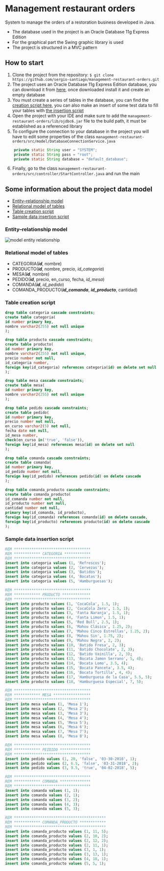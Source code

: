 # Management restaurant orders
System to manage the orders of a restoration business developed in Java.
* The database used in the project is an Oracle Database 11g Express Edition
* For the graphical part the Swing graphic library is used
* The project is structured in a MVC pattern
## How to start
1. Clone the project from the repository: `$ git clone https://github.com/sergio-santiago/management-restaurant-orders.git`
2. The project uses an Oracle Database 11g Express Edition database, you can download it from [here](http://www.oracle.com/technetwork/database/database-technologies/express-edition/downloads/index.html), once downloaded install it and create an empty database
3. You must create a series of tables in the database, you can find the  [creation script here](https://github.com/sergio-santiago/management-restaurant-orders/blob/master/README.md#table-creation-script), you can also make an insert of some test data to fill your tables with  [the insertion script](https://github.com/sergio-santiago/management-restaurant-orders/blob/master/README.md#sample-data-insertion-script)
4. Open the project with your IDE and make sure to add the ``management-restaurant-orders/lib/ojdbc6.jar`` file to the build path, it must be established as a referenced library
5. To configure the connection to your database in the project you will have to edit some properties of the class ``management-restaurant-orders/src/model/DatabaseConnectionService.java``
```java
	private static String user = "SYSTEM";
	private static String pass = "root";
	private static String database = "default_database";
```
6. Finally, go to the class ``management-restaurant-orders/src/controller/StartController.java`` and run the main
## Some information about the project data model
* [Entity–relationship model](https://github.com/sergio-santiago/management-restaurant-orders/blob/master/README.md#entityrelationship-model)
* [Relational model of tables](https://github.com/sergio-santiago/management-restaurant-orders/blob/master/README.md#relational-model-of-tables)
* [Table creation script](https://github.com/sergio-santiago/management-restaurant-orders/blob/master/README.md#table-creation-script)
* [Sample data insertion script](https://github.com/sergio-santiago/management-restaurant-orders/blob/master/README.md#sample-data-insertion-script)
### Entity–relationship model
![model entity relationship](https://image.ibb.co/kaftbx/Modelo_Entidad_Relacion.jpg)
### Relational model of tables
* CATEGORIA(***id***, nombre)
* PRODUCTO(***id***, nombre, precio, *id_categoria*)
* MESA(***id***, nombre)
* PEDIDO(***id***, precio, en_curso, fecha, *id_mesa*)
* COMANDA(***id***, *id_pedido*)
* COMANDA_PRODUCTO(***id_comanda***, ***id_producto***, cantidad)
### Table creation script
```sql
drop table categoria cascade constraints;
create table categoria(
id number primary key,
nombre varchar2(255) not null unique
);

drop table producto cascade constraints;
create table producto(
id number primary key,
nombre varchar2(255) not null unique,
precio number not null,
id_categoria number,
foreign key(id_categoria) references categoria(id) on delete set null
);

drop table mesa cascade constraints;
create table mesa(
id number primary key,
nombre varchar2(255) not null unique
);

drop table pedido cascade constraints;
create table pedido(
id number primary key,
precio number not null,
en_curso varchar2(5) not null,
fecha date not null,
id_mesa number,
check(en_curso in('true', 'false')),
foreign key(id_mesa) references mesa(id) on delete set null
);

drop table comanda cascade constraints;
create table comanda(
id number primary key,
id_pedido number not null,
foreign key(id_pedido) references pedido(id) on delete cascade
);

drop table comanda_producto cascade constraints;
create table comanda_producto(
id_comanda number not null,
id_producto number not null,
cantidad number not null,
primary key(id_comanda, id_producto),
foreign key(id_comanda) references comanda(id) on delete cascade,
foreign key(id_producto) references producto(id) on delete cascade
);
```
### Sample data insertion script
```sql
REM ***********************************
REM ************ CATEGORIA ************
REM ***********************************
insert into categoria values (1, 'Refrescos');
insert into categoria values (2, 'Cervezas');
insert into categoria values (3, 'Batidos');
insert into categoria values (4, 'Bocatas');
insert into categoria values (5, 'Hamburguesas');

REM ***********************************
REM ************ PRODUCTO *************
REM ***********************************
insert into producto values (1, 'CocaCola', 1.5, 1);
insert into producto values (2, 'CocaCola Zero', 1.5, 1);
insert into producto values (3, 'Fanta Naranja', 1.5, 1);
insert into producto values (4, 'Fanta Limon', 1.5, 1);
insert into producto values (5, 'Red Bull', 2.5, 1);
insert into producto values (6, 'Mahou Clásica', 1.25, 2);
insert into producto values (7, 'Mahou Cinco Estrellas', 1.25, 2);
insert into producto values (8, 'Mahou Sin', 1.75, 2);
insert into producto values (9, 'Mahou Negra', 2, 2);
insert into producto values (10, 'Batido Fresa', 2, 3);
insert into producto values (11, 'Batido Chocolate', 2, 3);
insert into producto values (12, 'Batido Vainilla', 2, 3);
insert into producto values (13, 'Bocata Jamon Serrano', 5, 4);
insert into producto values (14, 'Bocata Lomo', 3.5, 4);
insert into producto values (15, 'Bocata Panceta', 3.5, 4);
insert into producto values (16, 'Bocata Tortilla', 4, 4);
insert into producto values (17, 'Hamburguesa de la Casa', 5.5, 5);
insert into producto values (18, 'Hamburguesa Especial', 7, 5);

REM ***********************************
REM ************ MESA *****************
REM ***********************************
insert into mesa values (1, 'Mesa 1');
insert into mesa values (2, 'Mesa 2');
insert into mesa values (3, 'Mesa 3');
insert into mesa values (4, 'Mesa 4');
insert into mesa values (5, 'Mesa 5');
insert into mesa values (6, 'Mesa 6');
insert into mesa values (7, 'Mesa 7');
insert into mesa values (8, 'Mesa 8');

REM ***********************************
REM ************ PEIDIDO **************
REM ***********************************
insert into pedido values (1, 20, 'false', '03-30-2018', 1);
insert into pedido values (2, 6.5, 'false', '03-31-2018', 2);
insert into pedido values (3, 9.5, 'true', '04-02-2018', 5);

REM ***********************************
REM ************ COMANDA **************
REM ***********************************
insert into comanda values (1, 1);
insert into comanda values (2, 1);
insert into comanda values (3, 2);
insert into comanda values (4, 3);
insert into comanda values (5, 3);

REM ******************************************
REM ************ COMANDA_PRODUCTO ************
REM ******************************************
insert into comanda_producto values (1, 11, 5);
insert into comanda_producto values (2, 10, 2);
insert into comanda_producto values (2, 12, 2);
insert into comanda_producto values (2, 11, 1);
insert into comanda_producto values (3, 1, 1);
insert into comanda_producto values (3, 13, 1);
insert into comanda_producto values (4, 18, 1);
insert into comanda_producto values (5, 5, 1);
```
